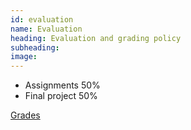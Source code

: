 ```yaml
---
id: evaluation
name: Evaluation
heading: Evaluation and grading policy
subheading: 
image: 
---
```


* Assignments 50%
* Final project 50%

[Grades]()